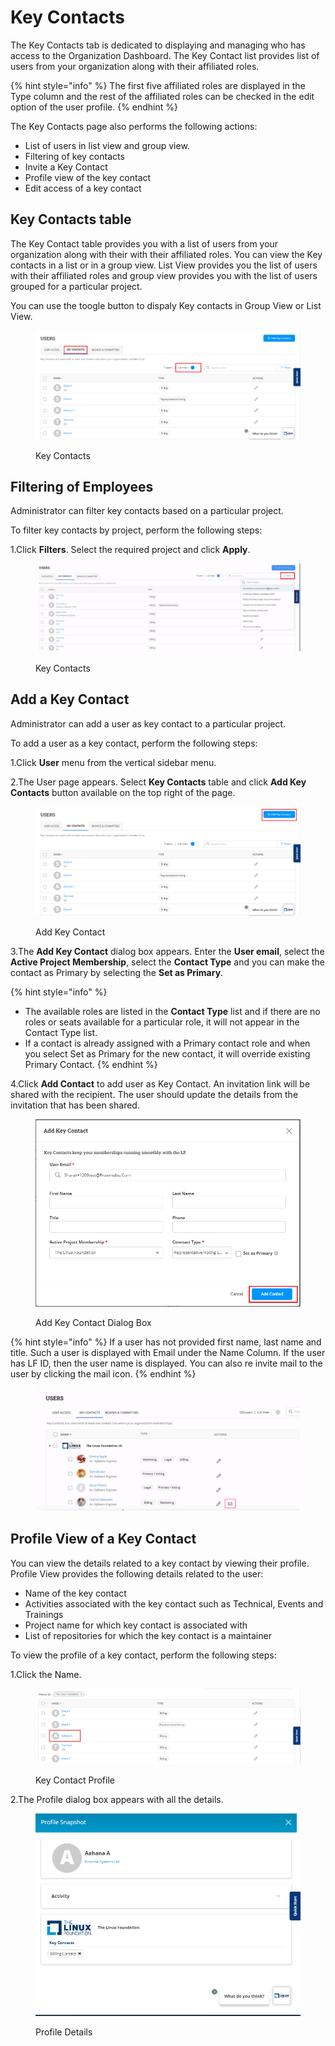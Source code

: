 # Key Contacts

The Key Contacts  tab is dedicated to displaying and managing who has access to the Organization Dashboard. The Key Contact list provides list of users from your organization along with their affiliated roles.&#x20;

{% hint style="info" %}
The first five affiliated roles are displayed in the Type column and the rest of the affiliated roles can be checked in the edit option of the user profile.&#x20;
{% endhint %}

The Key Contacts page also performs the following actions:

* List of users in list view and group view.&#x20;
* Filtering of key contacts&#x20;
* Invite a Key Contact&#x20;
* Profile view of the key contact&#x20;
* Edit access of a key contact&#x20;

## Key Contacts table

The Key Contact table provides you with a list of users from your organization along with their with their affiliated roles. You can view the Key contacts in a list or  in a group view. List View provides you the list of users with their affiliated roles and group view provides you with the list of users grouped for a particular project.&#x20;

You can use the toogle button to dispaly Key contacts in Group View or List View.&#x20;

<figure><img src="../../.gitbook/assets/Ke Group.png" alt=""><figcaption><p>Key Contacts </p></figcaption></figure>

## Filtering of Employees&#x20;

Administrator can filter key contacts based on a particular project.&#x20;

To filter key contacts by project, perform the following steps:

1.Click **Filters**.  Select the required project and click **Apply**.&#x20;

<figure><img src="../../.gitbook/assets/Key UI.png" alt=""><figcaption><p>Key Contacts </p></figcaption></figure>

## Add a Key Contact

Administrator can add a user as key contact to a particular project.&#x20;

To add a user as a key contact,  perform the following steps:

1.Click **User** menu from the vertical sidebar menu.

2.The User page appears. Select **Key Contacts** table and click **Add Key Contacts** button available on the top right of the page.&#x20;

<figure><img src="../../.gitbook/assets/Add Key Contacts.png" alt=""><figcaption><p>Add Key Contact </p></figcaption></figure>

3.The **Add Key Contact**  dialog box  appears. Enter the **User email**, select the **Active Project Membership**, select the **Contact Type** and you can make the contact as Primary by selecting the **Set as Primary**. &#x20;

{% hint style="info" %}
* The available roles are listed in the **Contact Type** list and if there are no roles or seats available for a particular role, it will not appear in the Contact Type list.&#x20;
* If a contact is already assigned with a Primary contact role and when you select Set as Primary for the new contact, it will override existing Primary Contact.&#x20;
{% endhint %}

4.Click **Add Contact** to add user as Key Contact. An invitation link will be shared with the recipient. The user should update the details from the invitation that has been shared.

<figure><img src="../../.gitbook/assets/Add Jey Dialog.png" alt=""><figcaption><p>Add Key Contact Dialog Box</p></figcaption></figure>

{% hint style="info" %}
If a user has not provided first name, last name and title. Such a user is displayed with Email under the Name Column. If the user has LF ID, then the user name is displayed. You can also re invite mail to the user by clicking the mail icon. &#x20;
{% endhint %}

<figure><img src="../../.gitbook/assets/Invite ke.png" alt=""><figcaption></figcaption></figure>

## Profile View of a Key Contact

You can view the details related to a key contact by viewing their profile. Profile View provides the following details related to the user:

* Name of the key contact
* Activities associated with the key contact such as Technical, Events and Trainings&#x20;
* Project name for which key contact is associated with
* List of repositories for which the key contact is a maintainer &#x20;

To view the profile of a key contact, perform the following steps:

1.Click the Name.

<figure><img src="../../.gitbook/assets/Profil Key.png" alt=""><figcaption><p>Key Contact Profile</p></figcaption></figure>

2.The Profile dialog box appears with all the details.&#x20;

<figure><img src="../../.gitbook/assets/Profile Key Snap.png" alt=""><figcaption><p>Profile Details </p></figcaption></figure>
